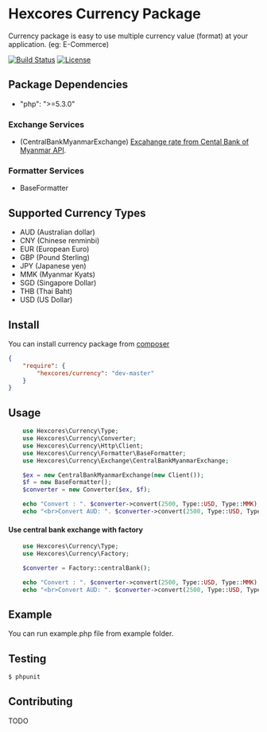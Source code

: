 # Hexcores Currency Package

Currency package is easy to use multiple currency value (format) at your application. (eg: E-Commerce)

[![Build Status](https://img.shields.io/travis/hexcores/currency.svg?style=flat-square)](https://travis-ci.org/hexcores/currency)
[![License](https://img.shields.io/badge/license-MIT-blue.svg?style=flat-square)](https://raw.githubusercontent.com/hexcores/currency/master/LICENSE)

## Package Dependencies

* "php": ">=5.3.0"

### Exchange Services

- (CentralBankMyanmarExchange) [Excahange rate from Cental Bank of Myanmar API](http://forex.cbm.gov.mm/index.php/api).

### Formatter Services

- BaseFormatter

## Supported Currency Types

- AUD (Australian dollar)
- CNY (Chinese renminbi)
- EUR (European Euro)
- GBP (Pound Sterling)
- JPY (Japanese yen)
- MMK (Myanmar Kyats)
- SGD (Singapore Dollar)
- THB (Thai Baht)
- USD (US Dollar)

## Install

You can install currency package from [composer](https://packagist.org/packages/hexcores/currency)

``` json
{
    "require": {
        "hexcores/currency": "dev-master"
    }
}
```

## Usage

```php
	use Hexcores\Currency\Type;
	use Hexcores\Currency\Converter;
	use Hexcores\Currency\Http\Client;
	use Hexcores\Currency\Formatter\BaseFormatter;
	use Hexcores\Currency\Exchange\CentralBankMyanmarExchange;

	$ex = new CentralBankMyanmarExchange(new Client());
	$f = new BaseFormatter();
	$converter = new Converter($ex, $f);

	echo "Convert : ". $converter->convert(2500, Type::USD, Type::MMK);
	echo "<br>Convert AUD: ". $converter->convert(2500, Type::USD, Type::AUD);
```

#### Use central bank exchange with factory

```php
	use Hexcores\Currency\Type;
	use Hexcores\Currency\Factory;

	$converter = Factory::centralBank();

	echo "Convert : ". $converter->convert(2500, Type::USD, Type::MMK);
	echo "<br>Convert AUD: ". $converter->convert(2500, Type::USD, Type::AUD);

```

## Example

You can run example.php file from example folder.

## Testing

``` bash
$ phpunit
```

## Contributing

TODO